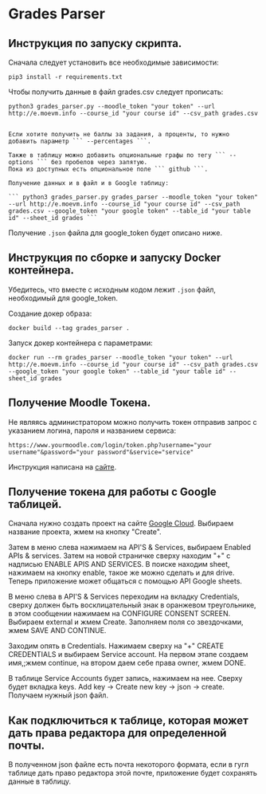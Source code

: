 # Grades Parser

## Инструкция по запуску скрипта.

Сначала следует установить все необходимые зависимости: 

``` pip3 install -r requirements.txt ```

Чтобы получить данные в файл grades.csv следует прописать:

``` python3 grades_parser.py --moodle_token "your token" --url http://e.moevm.info --course_id "your course id" --csv_path grades.csv ```
 ```

Если хотите получить не баллы за задания, а проценты, то нужно добавить параметр ``` --percentages ```.

Также в таблицу можно добавить опциональные графы по тегу ``` --options ``` без пробелов через запятую. 
Пока из доступных есть опциональное поле ``` github ```.

Получение данных и в файл и в Google таблицу:

``` python3 grades_parser.py grades_parser --moodle_token "your token" --url http://e.moevm.info --course_id "your course id" --csv_path grades.csv --google_token "your google token" --table_id "your table id" --sheet_id grades ```
 ```

Получение ``` .json ``` файла для google_token будет описано ниже.

## Инструкция по сборке и запуску Docker контейнера.

Убедитесь, что вместе с исходным кодом лежит ``` .json ``` файл, необходимый для google_token.

Создание докер образа:

``` docker build --tag grades_parser . ```

Запуск докер контейнера с параметрами:

``` docker run --rm grades_parser --moodle_token "your token" --url http://e.moevm.info --course_id "your course id" --csv_path grades.csv --google_token "your google token" --table_id "your table id" --sheet_id grades ```


## Получение Moodle Токена.

Не являясь администратором можно получить токен отправив запрос с указанием логина, пароля и названием сервиса:

``` https://www.yourmoodle.com/login/token.php?username="your username"&password="your password"&service="service" ```

Инструкция написана на [сайте](https://docs.moodle.org/dev/Creating_a_web_service_client).

## Получение токена для работы с Google таблицей.

Сначала нужно создать проект на сайте [Google Cloud](https://console.cloud.google.com/). Выбираем название проекта, жмем на кнопку "Create". 

Затем в меню слева нажимаем на API'S & Services, выбираем Enabled APIs & services. Затем на новой страничке сверху находим "+" с надписью ENABLE APIS AND SERVICES. В поиске находим sheet, нажимаем на кнопку enable, такое же можно сделать и для drive. Теперь приложение может общаться с помощью API Google sheets.

В меню слева в API'S & Services переходим на вкладку Credentials, сверху должен быть восклицательный знак в оранжевом треугольнике, в этом сообщении нажимаем на CONFIGURE CONSENT SCREEN. Выбираем external и жмем Create. Заполняем поля со звездочками, жмем SAVE AND CONTINUE. 

Заходим опять в Credentials. Нажимаем сверху на "+" CREATE CREDENTIALS и выбираем Service account. На первом этапе создаем имя,;жмем continue, на втором даем себе права owner, жмем DONE.

В таблице Service Accounts будет запись, нажимаем на нее. Сверху будет вкладка keys. Add key -> Create new key -> json -> create. Получаем нужный json файл.

## Как подключиться к таблице, которая может дать права редактора для определенной почты.

В полученном json файле есть почта некоторого формата, если в гугл таблице дать право редактора этой почте, приложение будет сохранять данные в таблицу.


